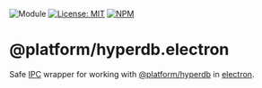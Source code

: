 ![Module](https://img.shields.io/badge/%40platform-hyperdb.electron-%23EA4E7E.svg)
[![License: MIT](https://img.shields.io/badge/License-MIT-blue.svg)](https://opensource.org/licenses/MIT)
[![NPM](https://img.shields.io/npm/v/@platform/hyperdb.electron.svg?colorB=blue&style=flat)](https://www.npmjs.com/package/@platform/hyperdb.electron)

# @platform/hyperdb.electron
Safe [IPC](https://electronjs.org/docs/api/ipc-renderer) wrapper for working with [@platform/hyperdb](../hyperdb) in [electron](https://electronjs.org).
